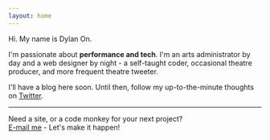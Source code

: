 ```yaml
---
layout: home
---
```


<p class="h1">Hi. My name is Dylan On.</p>

I'm passionate about **performance and tech**. I'm an arts administrator by day and
a web designer by night - a self-taught coder, occasional theatre producer,
and more frequent theatre tweeter. 

I'll have a blog here soon. Until then, follow my up-to-the-minute thoughts on [Twitter](https://twitter.com/dylanon).

***

<p class="small">Need a site, or a code monkey for your next project?<br><a href="mailto:hey@dylanon.com">E-mail me</a> - Let's make it happen!</p>